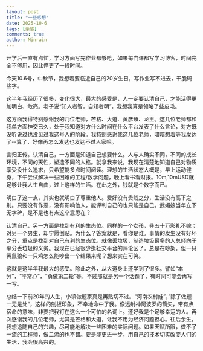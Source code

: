 ```yaml
---
layout: post
title: "一些感想"
date: 2025-10-6
tags: [杂感]
comments: true
author: Minrain
---
```

开学后一直有点忙，学习方面写完作业都够呛，如果每门课都写学习博客，时间完全不够用，因此停更了一段时间。

今天10.6号，中秋节，我想着要临近自己的20岁生日，写作业写不进去，干脆码些字。

这半年我经历了很多，变化很大，最大的感受是，人一定要认清自己，才能活得更加明白、敞亮。老子说“知人者智，自知者明”，我想我算是领略了些皮毛。

这方面我得特别感谢我的几位老师，芒格、大道、黄彦臻、龙王。这几位老师都和我单方面神交已久，处于我知道对方什么时间在什么平台发表了什么言论，对方既没听说过也没见过我这号人的阶段。我特别感谢我这几位老师，暗暗想着等我发达了--算了，好像再怎么发达也发达不过人家哈。

言归正传。认清自己，一方面是知道自己想要什么。人与人确实不同，不同的成长环境，不同的天性，塑造不同的人格。就拿我来说，我现在清楚地知道自己对物质享受没什么追求，只希望能多点时间阅读。理想的生活状态大概是，早上运动健身，下午尝试解决一些困难的工程/数学问题，晚上看书看财报。10m,10mUSD就足够让我人生自由，过上这样的生活。在此之外，钱就是个数字而已。

明白了这一点，其实也就明白了尊重他人。爱好没有贵贱之分，生活没有高下之别。只要没有作恶，没有影响他人，能评判自己的也只能是自己。武媚娘当年立下无字碑，是不是也有点这个意思在？

认清自己，另一方面是找到有利的生态位。同样的一个女孩，非五十万彩礼不嫁；对另一个男生，却宁愿倒贴。为什么？答案就是，看你是谁。事情的发生没有好坏之分，重点是找到对自己有利的生态位。就像丢垃圾，制造垃圾最多的人总倾向于平分丢垃圾的义务。我现在已经很少逛社交平台的评论区了，总是在吵架，但一只黄鼠狼和一只鸡怎么能吵出一个结果来呢？想来实在可笑。

这就是这半年我最大的感受。除此之外，从大道身上还学到了很多。譬如“本分”，“平常心”，“勇做第二轮”等。不过那就是另一个话题了，有时间可能会再写一写。

总结一下前20年的人生，小镇做题家真是再贴切不过。“河南农村娃”，”除了做题一无是处“，这样的刻板印象，不幸地命中了我。像远射神阿波罗的箭矢，带有点宿命的意味，非要把我钉在这么一个可怕的名词上。还好我是个足够幸运的人。再次感谢我的几位老师，尤其是芒格和大道，让我不用为经济问题担心。往后余生，我想追随自己的兴趣，尽可能地解决一些困难的实际问题。如果天赋所限，做不了一流的工程师，做二流的也不错。要是能更进一步，用自己的技术切实改变人们的生活，我会很高兴的。



